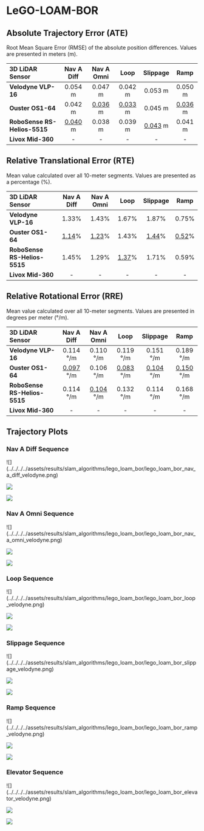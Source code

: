 # LeGO-LOAM-BOR

## Absolute Trajectory Error (ATE)

Root Mean Square Error (RMSE) of the absolute position differences. Values are presented in meters (m).

| 3D LiDAR Sensor              | Nav A Diff     | Nav A Omni     | Loop           | Slippage       | Ramp           |
| :--------------------------- | :------------: | :------------: | :------------: | :------------: | :------------: |
| **Velodyne VLP-16**          | 0.054 m        | 0.047 m        | 0.042 m        | 0.053 m        | 0.050 m        |
| **Ouster OS1-64**            | 0.042 m        | <u>0.036</u> m | <u>0.033</u> m | 0.045 m        | <u>0.036</u> m |
| **RoboSense RS-Helios-5515** | <u>0.040</u> m | 0.038 m        | 0.039 m        | <u>0.043</u> m | 0.041 m        |
| **Livox Mid-360**            | -              | -              | -              | -              | -              |

## Relative Translational Error (RTE)

Mean value calculated over all 10-meter segments. Values are presented as a percentage (%).

| 3D LiDAR Sensor              | Nav A Diff   | Nav A Omni   | Loop         | Slippage     | Ramp         |
| :--------------------------- | :----------: | :----------: | :----------: | :----------: | :----------: |
| **Velodyne VLP-16**          | 1.33%        | 1.43%        | 1.67%        | 1.87%        | 0.75%        |
| **Ouster OS1-64**            | <u>1.14</u>% | <u>1.23</u>% | 1.43%        | <u>1.44</u>% | <u>0.52</u>% |
| **RoboSense RS-Helios-5515** | 1.45%        | 1.29%        | <u>1.37</u>% | 1.71%        | 0.59%        |
| **Livox Mid-360**            | -            | -            | -            | -            | -            |

## Relative Rotational Error (RRE)

Mean value calculated over all 10-meter segments. Values are presented in degrees per meter (°/m).

| 3D LiDAR Sensor              | Nav A Diff       | Nav A Omni       | Loop             | Slippage         | Ramp             |
| :--------------------------- | :--------------: | :--------------: | :--------------: | :--------------: | :--------------: |
| **Velodyne VLP-16**          | 0.114 °/m        | 0.110 °/m        | 0.119 °/m        | 0.151 °/m        | 0.189 °/m        |
| **Ouster OS1-64**            | <u>0.097</u> °/m | 0.106 °/m        | <u>0.083</u> °/m | <u>0.104</u> °/m | <u>0.150</u> °/m |
| **RoboSense RS-Helios-5515** | 0.114 °/m        | <u>0.104</u> °/m | 0.132 °/m        | 0.114 °/m        | 0.168 °/m        |
| **Livox Mid-360**            | -                | -                | -                | -                | -                |

## Trajectory Plots

### Nav A Diff Sequence 
<div class="grid" markdown>
![](../../../../assets/results/slam_algorithms/lego_loam_bor/lego_loam_bor_nav_a_diff_velodyne.png)

![](../../../../assets/results/slam_algorithms/lego_loam_bor/lego_loam_bor_nav_a_diff_ouster.png)

![](../../../../assets/results/slam_algorithms/lego_loam_bor/lego_loam_bor_nav_a_diff_robosense.png)
</div>

### Nav A Omni Sequence 
<div class="grid" markdown>
![](../../../../assets/results/slam_algorithms/lego_loam_bor/lego_loam_bor_nav_a_omni_velodyne.png)

![](../../../../assets/results/slam_algorithms/lego_loam_bor/lego_loam_bor_nav_a_omni_ouster.png)

![](../../../../assets/results/slam_algorithms/lego_loam_bor/lego_loam_bor_nav_a_omni_robosense.png)
</div>

### Loop Sequence 
<div class="grid" markdown>
![](../../../../assets/results/slam_algorithms/lego_loam_bor/lego_loam_bor_loop_velodyne.png)

![](../../../../assets/results/slam_algorithms/lego_loam_bor/lego_loam_bor_loop_ouster.png)

![](../../../../assets/results/slam_algorithms/lego_loam_bor/lego_loam_bor_loop_robosense.png)
</div>

### Slippage Sequence 
<div class="grid" markdown>
![](../../../../assets/results/slam_algorithms/lego_loam_bor/lego_loam_bor_slippage_velodyne.png)

![](../../../../assets/results/slam_algorithms/lego_loam_bor/lego_loam_bor_slippage_ouster.png)

![](../../../../assets/results/slam_algorithms/lego_loam_bor/lego_loam_bor_slippage_robosense.png)
</div>

### Ramp Sequence 
<div class="grid" markdown>
![](../../../../assets/results/slam_algorithms/lego_loam_bor/lego_loam_bor_ramp_velodyne.png)

![](../../../../assets/results/slam_algorithms/lego_loam_bor/lego_loam_bor_ramp_ouster.png)

![](../../../../assets/results/slam_algorithms/lego_loam_bor/lego_loam_bor_ramp_robosense.png)
</div>

### Elevator Sequence 
<div class="grid" markdown>
![](../../../../assets/results/slam_algorithms/lego_loam_bor/lego_loam_bor_elevator_velodyne.png)

![](../../../../assets/results/slam_algorithms/lego_loam_bor/lego_loam_bor_elevator_ouster.png)

![](../../../../assets/results/slam_algorithms/lego_loam_bor/lego_loam_bor_elevator_robosense.png)
</div>
